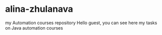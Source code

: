 # alina-zhulanava
my Automation courses repository
Hello guest, you can see here my tasks on Java automation courses
